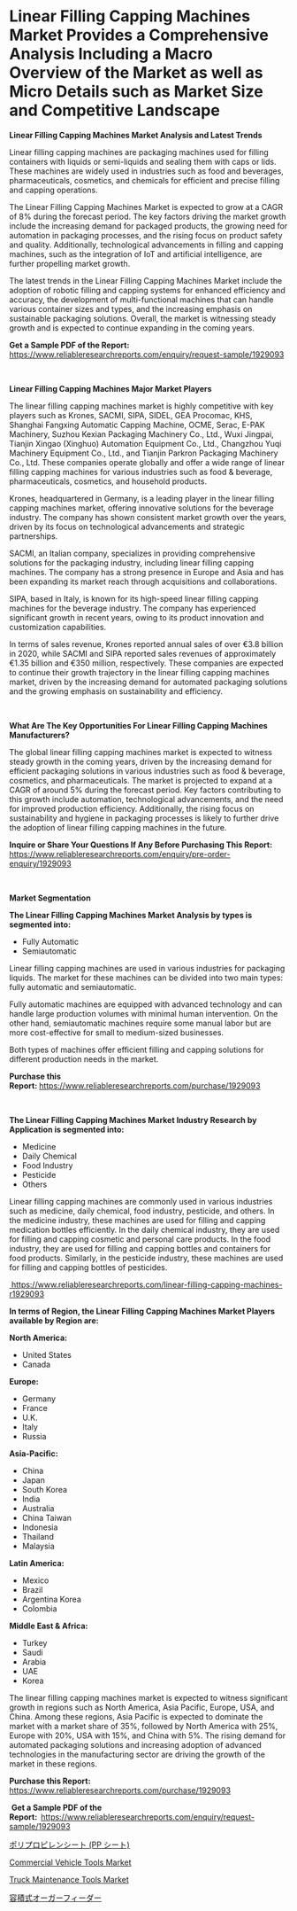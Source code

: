 <p><h1>Linear Filling Capping Machines Market Provides a Comprehensive Analysis Including a Macro Overview of the Market as well as Micro Details such as Market Size and Competitive Landscape</h1></p><p><strong>Linear Filling Capping Machines Market Analysis and Latest Trends</strong></p>
<p><p>Linear filling capping machines are packaging machines used for filling containers with liquids or semi-liquids and sealing them with caps or lids. These machines are widely used in industries such as food and beverages, pharmaceuticals, cosmetics, and chemicals for efficient and precise filling and capping operations.</p><p>The Linear Filling Capping Machines Market is expected to grow at a CAGR of 8% during the forecast period. The key factors driving the market growth include the increasing demand for packaged products, the growing need for automation in packaging processes, and the rising focus on product safety and quality. Additionally, technological advancements in filling and capping machines, such as the integration of IoT and artificial intelligence, are further propelling market growth.</p><p>The latest trends in the Linear Filling Capping Machines Market include the adoption of robotic filling and capping systems for enhanced efficiency and accuracy, the development of multi-functional machines that can handle various container sizes and types, and the increasing emphasis on sustainable packaging solutions. Overall, the market is witnessing steady growth and is expected to continue expanding in the coming years.</p></p>
<p><strong>Get a Sample PDF of the Report:&nbsp;</strong> <a href="https://www.reliableresearchreports.com/enquiry/request-sample/1929093">https://www.reliableresearchreports.com/enquiry/request-sample/1929093</a></p>
<p>&nbsp;</p>
<p><strong>Linear Filling Capping Machines Major Market Players</strong></p>
<p><p>The linear filling capping machines market is highly competitive with key players such as Krones, SACMI, SIPA, SIDEL, GEA Procomac, KHS, Shanghai Fangxing Automatic Capping Machine, OCME, Serac, E-PAK Machinery, Suzhou Kexian Packaging Machinery Co., Ltd., Wuxi Jingpai, Tianjin Xingao (Xinghuo) Automation Equipment Co., Ltd., Changzhou Yuqi Machinery Equipment Co., Ltd., and Tianjin Parkron Packaging Machinery Co., Ltd. These companies operate globally and offer a wide range of linear filling capping machines for various industries such as food & beverage, pharmaceuticals, cosmetics, and household products.</p><p>Krones, headquartered in Germany, is a leading player in the linear filling capping machines market, offering innovative solutions for the beverage industry. The company has shown consistent market growth over the years, driven by its focus on technological advancements and strategic partnerships. </p><p>SACMI, an Italian company, specializes in providing comprehensive solutions for the packaging industry, including linear filling capping machines. The company has a strong presence in Europe and Asia and has been expanding its market reach through acquisitions and collaborations.</p><p>SIPA, based in Italy, is known for its high-speed linear filling capping machines for the beverage industry. The company has experienced significant growth in recent years, owing to its product innovation and customization capabilities.</p><p>In terms of sales revenue, Krones reported annual sales of over €3.8 billion in 2020, while SACMI and SIPA reported sales revenues of approximately €1.35 billion and €350 million, respectively. These companies are expected to continue their growth trajectory in the linear filling capping machines market, driven by the increasing demand for automated packaging solutions and the growing emphasis on sustainability and efficiency.</p></p>
<p>&nbsp;</p>
<p><strong>What Are The Key Opportunities For Linear Filling Capping Machines Manufacturers?</strong></p>
<p><p>The global linear filling capping machines market is expected to witness steady growth in the coming years, driven by the increasing demand for efficient packaging solutions in various industries such as food & beverage, cosmetics, and pharmaceuticals. The market is projected to expand at a CAGR of around 5% during the forecast period. Key factors contributing to this growth include automation, technological advancements, and the need for improved production efficiency. Additionally, the rising focus on sustainability and hygiene in packaging processes is likely to further drive the adoption of linear filling capping machines in the future.</p></p>
<p><strong>Inquire or Share Your Questions If Any Before Purchasing This Report:</strong> <a href="https://www.reliableresearchreports.com/enquiry/pre-order-enquiry/1929093">https://www.reliableresearchreports.com/enquiry/pre-order-enquiry/1929093</a></p>
<p>&nbsp;</p>
<p><strong>Market Segmentation</strong></p>
<p><strong>The Linear Filling Capping Machines Market Analysis by types is segmented into:</strong></p>
<p><ul><li>Fully Automatic</li><li>Semiautomatic</li></ul></p>
<p><p>Linear filling capping machines are used in various industries for packaging liquids. The market for these machines can be divided into two main types: fully automatic and semiautomatic. </p><p>Fully automatic machines are equipped with advanced technology and can handle large production volumes with minimal human intervention. On the other hand, semiautomatic machines require some manual labor but are more cost-effective for small to medium-sized businesses.</p><p>Both types of machines offer efficient filling and capping solutions for different production needs in the market.</p></p>
<p><strong>Purchase this Report:&nbsp;</strong><a href="https://www.reliableresearchreports.com/purchase/1929093">https://www.reliableresearchreports.com/purchase/1929093</a></p>
<p>&nbsp;</p>
<p><strong>The Linear Filling Capping Machines Market Industry Research by Application is segmented into:</strong></p>
<p><ul><li>Medicine</li><li>Daily Chemical</li><li>Food Industry</li><li>Pesticide</li><li>Others</li></ul></p>
<p><p>Linear filling capping machines are commonly used in various industries such as medicine, daily chemical, food industry, pesticide, and others. In the medicine industry, these machines are used for filling and capping medication bottles efficiently. In the daily chemical industry, they are used for filling and capping cosmetic and personal care products. In the food industry, they are used for filling and capping bottles and containers for food products. Similarly, in the pesticide industry, these machines are used for filling and capping bottles of pesticides.</p></p>
<p><a href="https://www.reliableresearchreports.com/linear-filling-capping-machines-r1929093">&nbsp;https://www.reliableresearchreports.com/linear-filling-capping-machines-r1929093</a></p>
<p><strong>In terms of Region, the Linear Filling Capping Machines Market Players available by Region are:</strong></p>
<p>
    <p> <strong> North America: </strong>
        <ul>
            <li>United States</li>
            <li>Canada</li>
        </ul>
        </p> 
    <p> <strong> Europe: </strong>
        <ul>
            <li>Germany</li>
            <li>France</li>
            <li>U.K.</li>
            <li>Italy</li>
            <li>Russia</li>
        </ul>
        </p> 
    <p> <strong> Asia-Pacific: </strong>
        <ul>
            <li>China</li>
            <li>Japan</li>
            <li>South Korea</li>
            <li>India</li>
            <li>Australia</li>
            <li>China Taiwan</li>
            <li>Indonesia</li>
            <li>Thailand</li>
            <li>Malaysia</li>
        </ul>
        </p> 
    <p> <strong> Latin America: </strong>
        <ul>
            <li>Mexico</li>
            <li>Brazil</li>
            <li>Argentina Korea</li>
            <li>Colombia</li>
        </ul>
        </p> 
    <p> <strong> Middle East & Africa: </strong>
        <ul>
            <li>Turkey</li>
            <li>Saudi</li>
            <li>Arabia</li>
            <li>UAE</li>
            <li>Korea</li>
        </ul>
    </p>
    </p>
<p><p>The linear filling capping machines market is expected to witness significant growth in regions such as North America, Asia Pacific, Europe, USA, and China. Among these regions, Asia Pacific is expected to dominate the market with a market share of 35%, followed by North America with 25%, Europe with 20%, USA with 15%, and China with 5%. The rising demand for automated packaging solutions and increasing adoption of advanced technologies in the manufacturing sector are driving the growth of the market in these regions.</p></p>
<p><strong>Purchase this Report: </strong><a href="https://www.reliableresearchreports.com/purchase/1929093">https://www.reliableresearchreports.com/purchase/1929093</a></p>
<p>&nbsp;<strong>Get a Sample PDF of the Report:&nbsp;&nbsp;</strong><a href="https://www.reliableresearchreports.com/enquiry/request-sample/1929093">https://www.reliableresearchreports.com/enquiry/request-sample/1929093</a></p>
<p><strong></strong></p>
<p><p><a href="https://github.com/DayanaRunolfsdottir/Market-Research-Report-List-1/blob/main/5557064117098.md">ポリプロピレンシート (PP シート)</a></p><p><a href="https://github.com/brenzgnarento/Market-Research-Report-List-2/blob/main/commercial-vehicle-tools-market.md">Commercial Vehicle Tools Market</a></p><p><a href="https://github.com/MyrtisWest1/Market-Research-Report-List-1/blob/main/truck-maintenance-tools-market.md">Truck Maintenance Tools Market</a></p><p><a href="https://github.com/ihabdkwlxs948/Market-Research-Report-List-2/blob/main/7576730117099.md">容積式オーガーフィーダー</a></p></p>